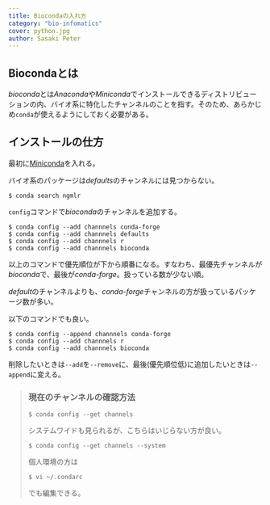 ```yaml
---
title: Biocondaの入れ方
category: "bio-infomatics"
cover: python.jpg
author: Sasaki Peter
---
```


## Biocondaとは

*bioconda*とは*Anaconda*や*Miniconda*でインストールできるディストリビューションの内、バイオ系に特化したチャンネルのことを指す。そのため、あらかじめ`conda`が使えるようにしておく必要がある。

## インストールの仕方

最初に[Miniconda](https://conda.io/en/latest/miniconda.html)を入れる。

バイオ系のパッケージは*defaults*のチャンネルには見つからない。

```shell
$ conda search ngmlr
```

`config`コマンドで*bioconda*のチャンネルを追加する。

```shell
$ conda config --add channnels conda-forge
$ conda config --add channnels defaults
$ conda config --add channnels r
$ conda config --add channnels bioconda
```

以上のコマンドで優先順位が下から順番になる。すなわち、最優先チャンネルが*bioconda*で、最後が*conda-forge*。扱っている数が少ない順。

*default*のチャンネルよりも、*conda-forge*チャンネルの方が扱っているパッケージ数が多い。

以下のコマンドでも良い。

```shell
$ conda config --append channnels conda-forge
$ conda config --add channnels r
$ conda config --add channnels bioconda
```

削除したいときは`--add`を`--remove`に、最後(優先順位低)に追加したいときは`--append`に変える。

> ### 現在のチャンネルの確認方法
>
> ```shell
> $ conda config --get channels
> ```
>
> システムワイドも見られるが、こちらはいじらない方が良い。
>
> ```shell
> $ conda config --get channels --system
> ```
>
> 個人環境の方は
>
> ```shell
> $ vi ~/.condarc
> ```
>
> でも編集できる。
